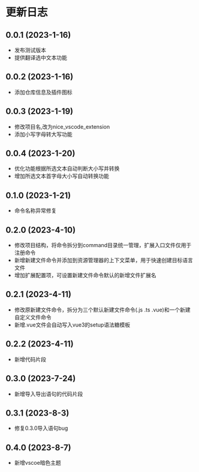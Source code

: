 # 更新日志

## 0.0.1 (2023-1-16)
* 发布测试版本
* 提供翻译选中文本功能
## 0.0.2 (2023-1-16)
* 添加仓库信息及插件图标
## 0.0.3 (2023-1-19)
* 修改项目名,改为nice_vscode_extension
* 添加小写字母转大写功能
## 0.0.4 (2023-1-20)
* 优化功能根据所选文本自动判断大小写并转换
* 增加所选文本首字母大小写自动转换功能
## 0.1.0 (2023-1-21)
* 命令名称异常修复
## 0.2.0 (2023-4-10)
* 修改项目结构，将命令拆分到command目录统一管理，扩展入口文件仅用于注册命令
* 新增新建文件命令并添加到资源管理器的上下文菜单，用于快速创建目标语言文件
* 增加扩展配置项，可设置新建文件命令默认的新增文件扩展名
## 0.2.1 (2023-4-11)
* 修改原新建文件命令，拆分为三个默认新建文件命令(.js .ts .vue)和一个新建自定义文件命令
* 新增.vue文件会自动写入vue3的setup语法糖模板
## 0.2.2 (2023-4-11)
* 新增代码片段
## 0.3.0 (2023-7-24)
* 新增导入导出语句的代码片段
## 0.3.1 (2023-8-3)
* 修复0.3.0导入语句bug
## 0.4.0 (2023-8-7)
* 新增vscoe暗色主题